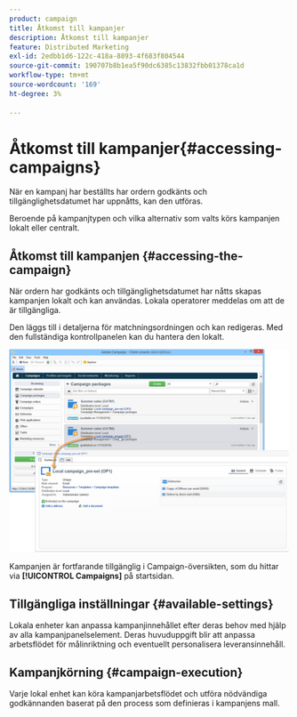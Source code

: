 ```yaml
---
product: campaign
title: Åtkomst till kampanjer
description: Åtkomst till kampanjer
feature: Distributed Marketing
exl-id: 2edbb1d6-122c-418a-8893-4f683f804544
source-git-commit: 190707b8b1ea5f90dc6385c13832fbb01378ca1d
workflow-type: tm+mt
source-wordcount: '169'
ht-degree: 3%

---
```


# Åtkomst till kampanjer{#accessing-campaigns}



När en kampanj har beställts har ordern godkänts och tillgänglighetsdatumet har uppnåtts, kan den utföras.

Beroende på kampanjtypen och vilka alternativ som valts körs kampanjen lokalt eller centralt.

## Åtkomst till kampanjen {#accessing-the-campaign}

När ordern har godkänts och tillgänglighetsdatumet har nåtts skapas kampanjen lokalt och kan användas. Lokala operatorer meddelas om att de är tillgängliga.

Den läggs till i detaljerna för matchningsordningen och kan redigeras. Med den fullständiga kontrollpanelen kan du hantera den lokalt.

![](assets/mkg_dist_local_op_edit_new_op1.png)

Kampanjen är fortfarande tillgänglig i Campaign-översikten, som du hittar via **[!UICONTROL Campaigns]** på startsidan.

## Tillgängliga inställningar {#available-settings}

Lokala enheter kan anpassa kampanjinnehållet efter deras behov med hjälp av alla kampanjpanelselement. Deras huvuduppgift blir att anpassa arbetsflödet för målinriktning och eventuellt personalisera leveransinnehåll.

## Kampanjkörning {#campaign-execution}

Varje lokal enhet kan köra kampanjarbetsflödet och utföra nödvändiga godkännanden baserat på den process som definieras i kampanjens mall.
